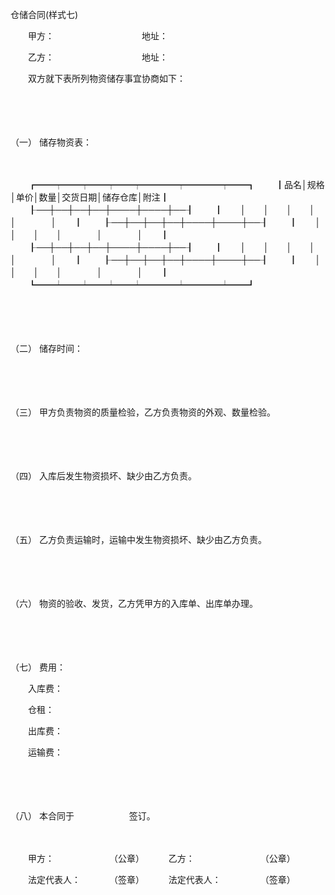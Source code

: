 



仓储合同(样式七)



 

　　甲方：　　　　　　　　　　地址：

　　乙方：　　　　　　　　　　地址：

　　双方就下表所列物资储存事宜协商如下：

　　

　　

（一）
储存物资表：

　　


　　┏━━┯━━┯━━┯━━┯━━━━┯━━━━┯━━┓
　　┃品名│规格│单价│数量│交货日期│储存仓库│附注┃
　　┠──┼──┼──┼──┼────┼────┼──┨
　　┃　　│　　│　　│　　│　　　　│　　　　│　　┃
　　┠──┼──┼──┼──┼────┼────┼──┨
　　┃　　│　　│　　│　　│　　　　│　　　　│　　┃
　　┠──┼──┼──┼──┼────┼────┼──┨
　　┃　　│　　│　　│　　│　　　　│　　　　│　　┃
　　┠──┼──┼──┼──┼────┼────┼──┨
　　┃　　│　　│　　│　　│　　　　│　　　　│　　┃
　　┗━━┷━━┷━━┷━━┷━━━━┷━━━━┷━━┛
　　


　　

　　

（二）
储存时间：

　　

　　

（三）
甲方负责物资的质量检验，乙方负责物资的外观、数量检验。

　　

　　

（四）
入库后发生物资损坏、缺少由乙方负责。

　　

　　

（五）
乙方负责运输时，运输中发生物资损坏、缺少由乙方负责。

　　

　　

（六）
物资的验收、发货，乙方凭甲方的入库单、出库单办理。

　　

　　

（七）
费用：

　　入库费：

　　仓租：

　　出库费：

　　运输费：

　　

　　

（八）
本合同于　　　　　　 签订。　　

　　

　　甲方：　　　　　　 （公章）　　　 乙方：　　　　　　　　（公章）

　　法定代表人：　　　 （签章）　　　 法定代表人：　　　　　（签章）